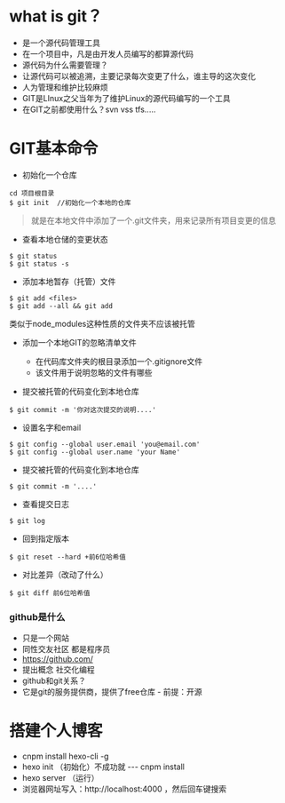 # what is git？
- 是一个源代码管理工具
- 在一个项目中，凡是由开发人员编写的都算源代码
- 源代码为什么需要管理？
- 让源代码可以被追溯，主要记录每次变更了什么，谁主导的这次变化
- 人为管理和维护比较麻烦
- GIT是LInux之父当年为了维护Linux的源代码编写的一个工具
- 在GIT之前都使用什么？svn vss tfs.....

# GIT基本命令
- 初始化一个仓库
```shell
cd 项目根目录
$ git init  //初始化一个本地的仓库
```

> 就是在本地文件中添加了一个.git文件夹，用来记录所有项目变更的信息

- 查看本地仓储的变更状态
```shell
$ git status
$ git status -s
```

- 添加本地暂存（托管）文件
```shell
$ git add <files>
$ git add --all && git add
```
类似于node_modules这种性质的文件夹不应该被托管

- 添加一个本地GIT的忽略清单文件
  - 在代码库文件夹的根目录添加一个.gitignore文件
  - 该文件用于说明忽略的文件有哪些

- 提交被托管的代码变化到本地仓库
```shell
$ git commit -m '你对这次提交的说明....'
```

- 设置名字和email
```shell
$ git config --global user.email 'you@email.com'
$ git config --global user.name 'your Name'
```

- 提交被托管的代码变化到本地仓库
```shell
$ git commit -m '....'
```
- 查看提交日志
```shell
$ git log
```

- 回到指定版本
```shell
$ git reset --hard +前6位哈希值
```

- 对比差异（改动了什么）
```shell
$ git diff 前6位哈希值
```



### github是什么
- 只是一个网站
- 同性交友社区 都是程序员
- https://github.com/
- 提出概念 社交化编程
- github和git关系？
- 它是git的服务提供商，提供了free仓库 - 前提：开源

# 搭建个人博客
- cnpm install hexo-cli -g
- hexo init  （初始化）不成功就 --- cnpm install
- hexo server （运行）
- 浏览器网址写入：http://localhost:4000 ，然后回车键搜索